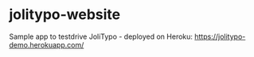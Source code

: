 jolitypo-website
================

Sample app to testdrive JoliTypo - deployed on Heroku: https://jolitypo-demo.herokuapp.com/
